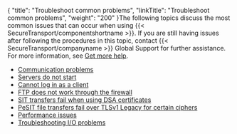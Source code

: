 {
    "title": "Troubleshoot common problems",
    "linkTitle": "Troubleshoot common problems",
    "weight": "200"
}The following topics discuss the most common issues that can occur when using {{< SecureTransport/componentshortname  >}}. If you are still having issues after following the procedures in this topic, contact {{< SecureTransport/companyname  >}} Global Support for further assistance. For more information, see <a href="#top" class="MCXref xref">Get more help</a>.

-   <a href="t_st_communicationproblems" class="MCXref xref">Communication problems</a>
-   <a href="t_st_servicesdonotstart" class="MCXref xref">Servers do not start</a>
-   <a href="t_st_cannotloginasclient" class="MCXref xref">Cannot log in as a client</a>
-   <a href="t_st_ftpdoesnotworkthroughfirewall" class="MCXref xref">FTP does not work through the firewall</a>
-   <a href="sit-dsa-certificate" class="MCXref xref">SIT transfers fail when using DSA certificates</a>
-   <a href="t_st_pesittransferstocftfail" class="MCXref xref">PeSIT file transfers fail over TLSv1 Legacy for certain ciphers</a>
-   <a href="t_st_performanceissues" class="MCXref xref">Performance issues</a>
-   <a href="stfs-retries" class="MCXref xref">Troubleshooting I/O problems</a>
